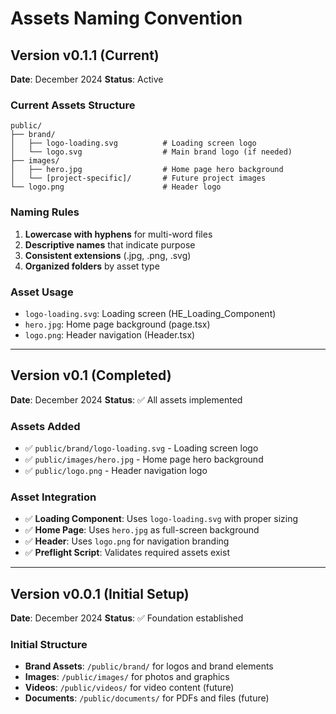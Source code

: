 # Assets Naming Convention

## Version v0.1.1 (Current)
**Date**: December 2024
**Status**: Active

### Current Assets Structure
```
public/
├── brand/
│   ├── logo-loading.svg          # Loading screen logo
│   └── logo.svg                  # Main brand logo (if needed)
├── images/
│   ├── hero.jpg                  # Home page hero background
│   └── [project-specific]/       # Future project images
└── logo.png                      # Header logo
```

### Naming Rules
1. **Lowercase with hyphens** for multi-word files
2. **Descriptive names** that indicate purpose
3. **Consistent extensions** (.jpg, .png, .svg)
4. **Organized folders** by asset type

### Asset Usage
- `logo-loading.svg`: Loading screen (HE_Loading_Component)
- `hero.jpg`: Home page background (page.tsx)
- `logo.png`: Header navigation (Header.tsx)

---

## Version v0.1 (Completed)
**Date**: December 2024
**Status**: ✅ All assets implemented

### Assets Added
- ✅ `public/brand/logo-loading.svg` - Loading screen logo
- ✅ `public/images/hero.jpg` - Home page hero background
- ✅ `public/logo.png` - Header navigation logo

### Asset Integration
- ✅ **Loading Component**: Uses `logo-loading.svg` with proper sizing
- ✅ **Home Page**: Uses `hero.jpg` as full-screen background
- ✅ **Header**: Uses `logo.png` for navigation branding
- ✅ **Preflight Script**: Validates required assets exist

---

## Version v0.0.1 (Initial Setup)
**Date**: December 2024
**Status**: ✅ Foundation established

### Initial Structure
- **Brand Assets**: `/public/brand/` for logos and brand elements
- **Images**: `/public/images/` for photos and graphics
- **Videos**: `/public/videos/` for video content (future)
- **Documents**: `/public/documents/` for PDFs and files (future)
